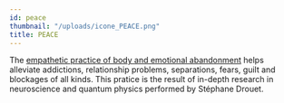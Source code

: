 ```yaml
---
id: peace
thumbnail: "/uploads/icone_PEACE.png"
title: PEACE
---
```


The [empathetic practice of body and emotional abandonment](/en/services/peace/) helps alleviate addictions, relationship problems, separations, fears, guilt and blockages of all kinds. This pratice is the result of in-depth research in neuroscience and quantum physics performed by Stéphane Drouet.
